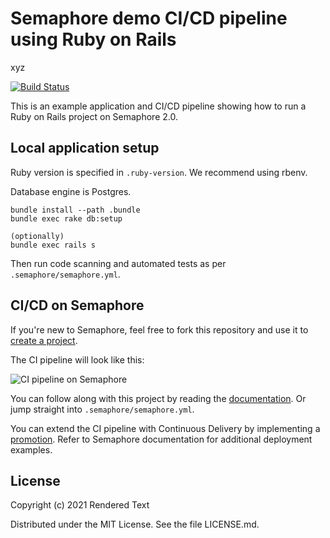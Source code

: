 # Semaphore demo CI/CD pipeline using Ruby on Rails
xyz

[![Build Status](https://semaphore-demos.semaphoreci.com/badges/semaphore-demo-ruby-rails/branches/fork-and-run.svg)](https://semaphore-demos.semaphoreci.com/projects/semaphore-demo-ruby-rails)

This is an example application and CI/CD pipeline showing how to run a Ruby on
Rails project on Semaphore 2.0.

## Local application setup

Ruby version is specified in `.ruby-version`. We recommend using rbenv.

Database engine is Postgres.

```
bundle install --path .bundle
bundle exec rake db:setup

(optionally)
bundle exec rails s
```

Then run code scanning and automated tests as per `.semaphore/semaphore.yml`.

## CI/CD on Semaphore

If you're new to Semaphore, feel free to fork this repository and use it to
[create a project](https://docs.semaphoreci.com/article/63-your-first-project).

The CI pipeline will look like this:

![CI pipeline on Semaphore](public/ci-pipeline.png)

You can follow along with this project by reading the
[documentation](https://docs.semaphoreci.com/article/99-rails-continuous-integration).
Or jump straight into `.semaphore/semaphore.yml`.

You can extend the CI pipeline with Continuous Delivery by implementing a
[promotion](https://docs.semaphoreci.com/article/67-deploying-with-promotions).
Refer to Semaphore documentation for additional deployment examples.

## License

Copyright (c) 2021 Rendered Text

Distributed under the MIT License. See the file LICENSE.md.
